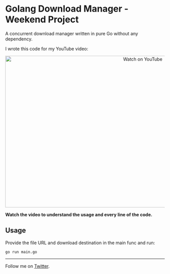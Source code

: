 # Golang Download Manager - Weekend Project

A concurrent download manager written in pure Go without any dependency.

I wrote this code for my YouTube video:

<a href="http://www.youtube.com/watch?v=vdhSk8vCx-k" 
target="_blank" 
style="text-align:center">
<img src="https://www.dropbox.com/s/r2eamsbai84wv24/Go%20Download%20Manager.png?raw=1" 
alt="Watch on YouTube" width="853" height="480" border="0" />
</a>

**Watch the video to understand the usage and every line of the code.**

## Usage

Provide the file URL and download destination in the main func and run:
```
go run main.go
```

___
Follow me on [Twitter](https://twitter.com/halalit_usman/).

 